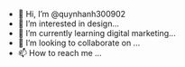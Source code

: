 - 👋 Hi, I’m @quynhanh300902
- 👀 I’m interested in design...
- 🌱 I’m currently learning digital marketing...
- 💞️ I’m looking to collaborate on ...
- 📫 How to reach me ...

<!---
quynhanh300902/quynhanh300902 is a ✨ special ✨ repository because its `README.md` (this file) appears on your GitHub profile.
You can click the Preview link to take a look at your changes.
--->
